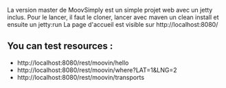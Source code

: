 
La version master de MoovSimply est un simple projet web avec un jetty inclus.
Pour le lancer, il faut le cloner, lancer avec maven un clean install et ensuite un jetty:run
La page d'accueil est visible sur http://localhost:8080/

## You can test resources :

- http://localhost:8080/rest/moovin/hello
- http://localhost:8080/rest/moovin/where?LAT=1&LNG=2
- http://localhost:8080/rest/moovin/transports
